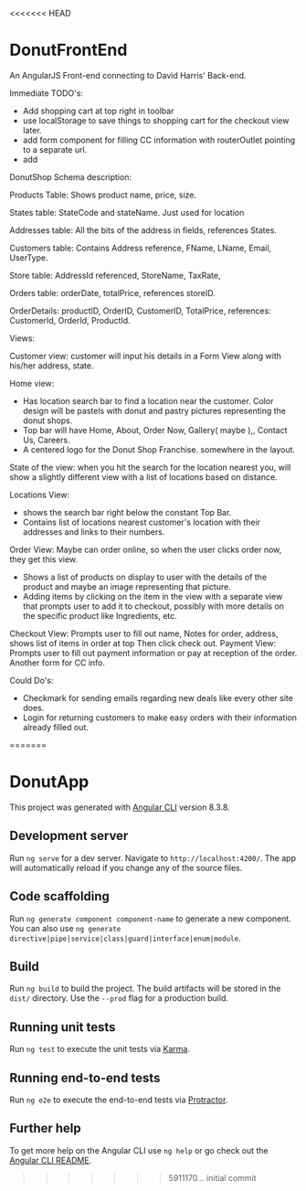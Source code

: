 <<<<<<< HEAD
# DonutFrontEnd
An AngularJS Front-end connecting to David Harris' Back-end.

Immediate TODO's: 
- Add shopping cart at top right in toolbar
- use localStorage to save things to shopping cart for the checkout view later.
- add form component for filling CC information with routerOutlet pointing to a separate url.
- add 


DonutShop Schema description:


Products Table: Shows product name, price, size.

States table: StateCode and stateName. Just used for location

Addresses table: All the bits of the address in fields, references States.

Customers table: Contains Address reference, FName, LName, Email, UserType.

Store table: AddressId referenced, StoreName, TaxRate,

Orders table: orderDate, totalPrice, references storeID.

OrderDetails: productID, OrderID, CustomerID, TotalPrice, references: CustomerId, OrderId, ProductId.


Views:

Customer view: customer will input his details in a Form View along with his/her address, state.


Home view: 
- Has location search bar to find a location near the customer. Color design will be pastels with donut and pastry pictures representing the donut shops. 
- Top bar will have Home, About, Order Now, Gallery( maybe ),, Contact Us, Careers.
- A centered logo for the Donut Shop Franchise. somewhere in the layout. 

State of the view: when you hit the search for the location nearest you, will show a slightly different view with a list of locations based on distance.


Locations View: 
- shows the search bar right below the constant Top Bar. 
- Contains list of locations nearest customer's location with their addresses and links to their numbers.

Order View: Maybe can order online, so when the user clicks order now, they get this view.
- Shows a list of products on display to user with the details of the product and maybe an image representing that picture.
- Adding items by clicking on the item in the view with a separate view that prompts user to add it to checkout, possibly with more details on the specific product like Ingredients, etc.

Checkout View: Prompts user to fill out name, Notes for order, address, shows list of items in order at top Then click check out.
Payment View: Prompts user to fill out payment information or pay at reception of the order. Another form for CC info. 

Could Do's: 
- Checkmark for sending emails regarding new deals like every other site does.
- Login for returning customers to make easy orders with their information already filled out.






=======
# DonutApp

This project was generated with [Angular CLI](https://github.com/angular/angular-cli) version 8.3.8.

## Development server

Run `ng serve` for a dev server. Navigate to `http://localhost:4200/`. The app will automatically reload if you change any of the source files.

## Code scaffolding

Run `ng generate component component-name` to generate a new component. You can also use `ng generate directive|pipe|service|class|guard|interface|enum|module`.

## Build

Run `ng build` to build the project. The build artifacts will be stored in the `dist/` directory. Use the `--prod` flag for a production build.

## Running unit tests

Run `ng test` to execute the unit tests via [Karma](https://karma-runner.github.io).

## Running end-to-end tests

Run `ng e2e` to execute the end-to-end tests via [Protractor](http://www.protractortest.org/).

## Further help

To get more help on the Angular CLI use `ng help` or go check out the [Angular CLI README](https://github.com/angular/angular-cli/blob/master/README.md).
>>>>>>> 5911170... initial commit
